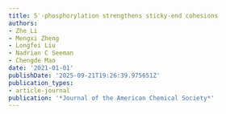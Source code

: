 ```yaml
---
title: 5′-phosphorylation strengthens sticky-end cohesions
authors:
- Zhe Li
- Mengxi Zheng
- Longfei Liu
- Nadrian C Seeman
- Chengde Mao
date: '2021-01-01'
publishDate: '2025-09-21T19:26:39.975651Z'
publication_types:
- article-journal
publication: '*Journal of the American Chemical Society*'
---
```

